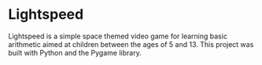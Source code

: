 # Lightspeed
Lightspeed is a simple space themed video game for learning basic arithmetic aimed at children between the ages of 5 and 13. This project was built with Python and the Pygame library. 
